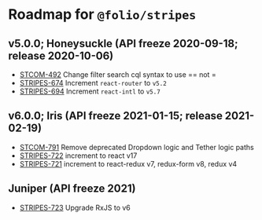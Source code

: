 # Roadmap for `@folio/stripes`

## v5.0.0; Honeysuckle (API freeze 2020-09-18; release 2020-10-06)

* [STCOM-492](https://issues.folio.org/browse/STCOM-492) Change filter search cql syntax to use == not =
* [STRIPES-674](https://issues.folio.org/browse/STRIPES-672) Increment `react-router` to `v5.2`
* [STRIPES-694](https://issues.folio.org/browse/STRIPES-694) Increment `react-intl` to `v5.7`

## v6.0.0; Iris (API freeze 2021-01-15; release 2021-02-19)

* [STCOM-791](https://issues.folio.org/browse/STCOM-791) Remove deprecated Dropdown logic and Tether logic paths
* [STRIPES-722](https://issues.folio.org/browse/STRIPES-722) increment to react v17
* [STRIPES-721](https://issues.folio.org/browse/STRIPES-721) increment to react-redux v7, redux-form v8, redux v4

## Juniper (API freeze 2021)

* [STRIPES-723](https://issues.folio.org/browse/STRIPES-723) Upgrade RxJS to v6

##
